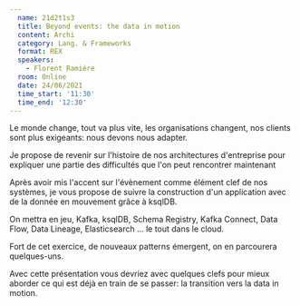 ```yaml
---
  name: 21d2t1s3
  title: Beyond events: the data in motion
  content: Archi
  category: Lang. & Frameworks
  format: REX
  speakers: 
    - Florent Ramière
  room: Online
  date: 24/06/2021
  time_start: '11:30'
  time_end: '12:30'
---
```


Le monde change, tout va plus vite, les organisations changent, nos clients sont plus exigeants: nous devons nous adapter.

Je propose de revenir sur l'histoire de nos architectures d'entreprise pour expliquer une partie des difficultés que l'on peut rencontrer maintenant

Après avoir mis l'accent sur l'évènement comme élément clef de nos systèmes, je vous propose de suivre la construction d'un application avec de la donnée en mouvement grâce à ksqlDB.

On mettra en jeu, Kafka, ksqlDB, Schema Registry, Kafka Connect, Data Flow, Data Lineage, Elasticsearch ... le tout dans le cloud.

Fort de cet exercice, de nouveaux patterns émergent, on en parcourera quelques-uns.

Avec cette présentation vous devriez avec quelques clefs pour mieux aborder ce qui est déjà en train de se passer: la transition vers la data in motion.

